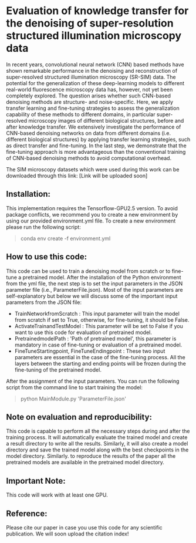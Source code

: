 # Evaluation of knowledge transfer for the denoising of super-resolution structured illumination microscopy data

In recent years, convolutional neural network (CNN) based methods have shown remarkable
performance in the denoising and reconstruction of super-resolved structured illumination
microscopy (SR-SIM) data. The potential for the generalization of these deep-learning models to
different real-world fluorescence microscopy data has, however, not yet been completely
explored. The question arises whether such CNN-based denoising methods are structure- and
noise-specific. Here, we apply transfer learning and fine-tuning strategies to assess the
generalization capability of these methods to different domains, in particular super-resolved
microscopy images of different biological structures, before and after knowledge transfer. We
extensively investigate the performance of CNN-based denoising networks on data from different
domains (i.e. different biological structures) by applying transfer learning strategies, such as
direct transfer and fine-tuning. In the last step, we demonstrate that the fine-tuning approach is
more advantageous than the conventional training of CNN-based denoising methods to avoid
computational overhead.

The SIM microscopy datasets which were used during this work can be downloaded through this link: [Link will be uploaded soon]  


## Installation:

This implementation requires the Tensorflow-GPU2.5 version. To avoid package conflicts, we recommend you to create a new environment by using our provided environment.yml file. To create a new environment please run the following script:

>  conda env create -f environment.yml

## How to use this code:

This code can be used to train a denoising model from scratch or to fine-tune a pretrained model. After the installation of the Python environment from the yml file, the next step is to set the input parameters in the JSON parameter file (i.e., ParameterFile.json). Most of the input parameters are self-explanatory but below we will discuss some of the important input parameters from the JSON file:

- TrainNetworkfromScratch : This input parameter will train the model from scratch if set to True, otherwise, for fine-tuning, it should be False.
- ActivateTrainandTestModel : This parameter will be set to False if you want to use this code for evaluation of pretrained model.
- PretrainedmodelPath : 'Path of pretrained model', this parameter is mandatory in case of fine-tuning or evaluation of a pretrained model.
- FineTuneStartingpoint, FineTuneEndingpoint : These two input parameters are essential in the case of the fine-tuning process. All the layers between   the starting and ending points will be frozen during the fine-tuning of the pretrained model.

After the assignment of the input parameters. You can run the following script from the command line to start training the model:

> python MainModule.py 'ParameterFile.json'

## Note on evaluation and reproducibility:

This code is capable to perform all the necessary steps during and after the training process. It will automatically evaluate the trained model and create a result directory to write all the results. Similarly, it will also create a model directory and save the trained model along with the best
checkpoints in the model directory. Similarly. to reproduce the results of the paper all the pretrained models are available in the pretrained model directory.  

## Important Note:

This code will work with at least one GPU.

## Reference:

Please cite our paper in case you use this code for any scientific publication. We will soon upload the citation index!





